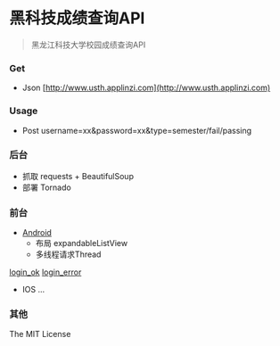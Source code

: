 # 黑科技成绩查询API

> 黑龙江科技大学校园成绩查询API

### Get
 
+ Json [http://www.usth.applinzi.com](http://www.usth.applinzi.com)

### Usage


+ Post username=xx&password=xx&type=semester/fail/passing

### 后台
+ 抓取 requests + BeautifulSoup
+ 部署 Tornado

### 前台

+ [Android](https://github.com/qiu0130/usthAPI/黑科技查询成绩v1.apk)
	+ 布局 expandableListView 
	+ 多线程请求Thread
	
[login_ok](https://github.com/qiu0130/usthAPI/img/login_ok.gif)
[login_error](https://github.com/qiu0130/usthAPI/img.login_error.gif)

+ IOS
...

### 其他
The MIT License

